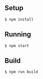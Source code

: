 
## Setup

```
$ npm install
```

## Running

```
$ npm start
```

## Build

```
$ npm run build
```
